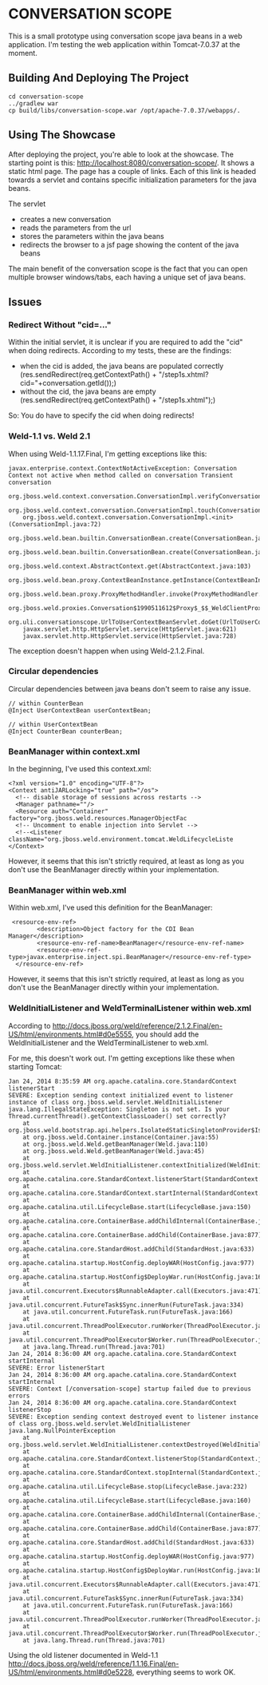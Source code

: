 CONVERSATION SCOPE
==================

This is a small prototype using conversation scope java beans
in a web application. I'm testing the web application within
Tomcat-7.0.37 at the moment.

Building And Deploying The Project
----------------------------------

```
cd conversation-scope
../gradlew war
cp build/libs/conversation-scope.war /opt/apache-7.0.37/webapps/.
```

Using The Showcase
------------------

After deploying the project, you're able to look at the showcase.
The starting point is this: <http://localhost:8080/conversation-scope/>.
It shows a static html page. The page has a couple of links.
Each of this link is headed towards a servlet and contains specific
initialization parameters for the java beans.

The servlet

* creates a new conversation
* reads the parameters from the url
* stores the parameters within the java beans
* redirects the browser to a jsf page showing the content of the java beans

The main benefit of the conversation scope is the fact that you can
open multiple browser windows/tabs, each having a unique set of java beans.

Issues
------

### Redirect Without "cid=..."

Within the initial servlet, it is unclear if you are required to add the "cid"
when doing redirects. According to my tests, these are the findings:

* when the cid is added, the java beans are populated correctly
  (res.sendRedirect(req.getContextPath() + "/step1s.xhtml?cid="+conversation.getId());)
* without the cid, the java beans are empty
  (res.sendRedirect(req.getContextPath() + "/step1s.xhtml");)

So: You do have to specify the cid when doing redirects!

### Weld-1.1 vs. Weld 2.1

When using Weld-1.1.17.Final, I'm getting exceptions like this:

```
javax.enterprise.context.ContextNotActiveException: Conversation Context not active when method called on conversation Transient conversation
	org.jboss.weld.context.conversation.ConversationImpl.verifyConversationContextActive(ConversationImpl.java:197)
	org.jboss.weld.context.conversation.ConversationImpl.touch(ConversationImpl.java:159)
	org.jboss.weld.context.conversation.ConversationImpl.<init>(ConversationImpl.java:72)
	org.jboss.weld.bean.builtin.ConversationBean.create(ConversationBean.java:48)
	org.jboss.weld.bean.builtin.ConversationBean.create(ConversationBean.java:17)
	org.jboss.weld.context.AbstractContext.get(AbstractContext.java:103)
	org.jboss.weld.bean.proxy.ContextBeanInstance.getInstance(ContextBeanInstance.java:90)
	org.jboss.weld.bean.proxy.ProxyMethodHandler.invoke(ProxyMethodHandler.java:104)
	org.jboss.weld.proxies.Conversation$1990511612$Proxy$_$$_WeldClientProxy.begin(Conversation$1990511612$Proxy$_$$_WeldClientProxy.java)
	org.uli.conversationscope.UrlToUserContextBeanServlet.doGet(UrlToUserContextBeanServlet.java:37)
	javax.servlet.http.HttpServlet.service(HttpServlet.java:621)
	javax.servlet.http.HttpServlet.service(HttpServlet.java:728)
```

The exception doesn't happen when using Weld-2.1.2.Final.

### Circular dependencies

Circular dependencies between java beans don't seem to raise any issue.

```
// within CounterBean
@Inject UserContextBean userContextBean;

// within UserContextBean
@Inject CounterBean counterBean;
```

### BeanManager within context.xml

In the beginning, I've used this context.xml:

```
<?xml version="1.0" encoding="UTF-8"?>
<Context antiJARLocking="true" path="/os">
  <!-- disable storage of sessions across restarts -->
  <Manager pathname=""/>
  <Resource auth="Container" factory="org.jboss.weld.resources.ManagerObjectFac
  <!-- Uncomment to enable injection into Servlet -->
  <!--<Listener className="org.jboss.weld.environment.tomcat.WeldLifecycleListe
</Context>
```

However, it seems that this isn't strictly required, at least as long
as you don't use the BeanManager directly within your implementation.

### BeanManager within web.xml

Within web.xml, I've used this definition for the BeanManager:

```
 <resource-env-ref>
        <description>Object factory for the CDI Bean Manager</description>
        <resource-env-ref-name>BeanManager</resource-env-ref-name>
        <resource-env-ref-type>javax.enterprise.inject.spi.BeanManager</resource-env-ref-type>
  </resource-env-ref>
```

However, it seems that this isn't strictly required, at least as long
as you don't use the BeanManager directly within your implementation.

### WeldInitialListener  and WeldTerminalListener within web.xml

According to <http://docs.jboss.org/weld/reference/2.1.2.Final/en-US/html/environments.html#d0e5555>, you should add the WeldInitialListener and the
WeldTerminalListener to web.xml.

For me, this doesn't work out. I'm getting exceptions like these when
starting Tomcat:

```
Jan 24, 2014 8:35:59 AM org.apache.catalina.core.StandardContext listenerStart
SEVERE: Exception sending context initialized event to listener instance of class org.jboss.weld.servlet.WeldInitialListener
java.lang.IllegalStateException: Singleton is not set. Is your Thread.currentThread().getContextClassLoader() set correctly?
	at org.jboss.weld.bootstrap.api.helpers.IsolatedStaticSingletonProvider$IsolatedStaticSingleton.get(IsolatedStaticSingletonProvider.java:47)
	at org.jboss.weld.Container.instance(Container.java:55)
	at org.jboss.weld.Weld.getBeanManager(Weld.java:110)
	at org.jboss.weld.Weld.getBeanManager(Weld.java:45)
	at org.jboss.weld.servlet.WeldInitialListener.contextInitialized(WeldInitialListener.java:85)
	at org.apache.catalina.core.StandardContext.listenerStart(StandardContext.java:4797)
	at org.apache.catalina.core.StandardContext.startInternal(StandardContext.java:5291)
	at org.apache.catalina.util.LifecycleBase.start(LifecycleBase.java:150)
	at org.apache.catalina.core.ContainerBase.addChildInternal(ContainerBase.java:901)
	at org.apache.catalina.core.ContainerBase.addChild(ContainerBase.java:877)
	at org.apache.catalina.core.StandardHost.addChild(StandardHost.java:633)
	at org.apache.catalina.startup.HostConfig.deployWAR(HostConfig.java:977)
	at org.apache.catalina.startup.HostConfig$DeployWar.run(HostConfig.java:1655)
	at java.util.concurrent.Executors$RunnableAdapter.call(Executors.java:471)
	at java.util.concurrent.FutureTask$Sync.innerRun(FutureTask.java:334)
	at java.util.concurrent.FutureTask.run(FutureTask.java:166)
	at java.util.concurrent.ThreadPoolExecutor.runWorker(ThreadPoolExecutor.java:1146)
	at java.util.concurrent.ThreadPoolExecutor$Worker.run(ThreadPoolExecutor.java:615)
	at java.lang.Thread.run(Thread.java:701)
Jan 24, 2014 8:36:00 AM org.apache.catalina.core.StandardContext startInternal
SEVERE: Error listenerStart
Jan 24, 2014 8:36:00 AM org.apache.catalina.core.StandardContext startInternal
SEVERE: Context [/conversation-scope] startup failed due to previous errors
Jan 24, 2014 8:36:00 AM org.apache.catalina.core.StandardContext listenerStop
SEVERE: Exception sending context destroyed event to listener instance of class org.jboss.weld.servlet.WeldInitialListener
java.lang.NullPointerException
	at org.jboss.weld.servlet.WeldInitialListener.contextDestroyed(WeldInitialListener.java:120)
	at org.apache.catalina.core.StandardContext.listenerStop(StandardContext.java:4837)
	at org.apache.catalina.core.StandardContext.stopInternal(StandardContext.java:5483)
	at org.apache.catalina.util.LifecycleBase.stop(LifecycleBase.java:232)
	at org.apache.catalina.util.LifecycleBase.start(LifecycleBase.java:160)
	at org.apache.catalina.core.ContainerBase.addChildInternal(ContainerBase.java:901)
	at org.apache.catalina.core.ContainerBase.addChild(ContainerBase.java:877)
	at org.apache.catalina.core.StandardHost.addChild(StandardHost.java:633)
	at org.apache.catalina.startup.HostConfig.deployWAR(HostConfig.java:977)
	at org.apache.catalina.startup.HostConfig$DeployWar.run(HostConfig.java:1655)
	at java.util.concurrent.Executors$RunnableAdapter.call(Executors.java:471)
	at java.util.concurrent.FutureTask$Sync.innerRun(FutureTask.java:334)
	at java.util.concurrent.FutureTask.run(FutureTask.java:166)
	at java.util.concurrent.ThreadPoolExecutor.runWorker(ThreadPoolExecutor.java:1146)
	at java.util.concurrent.ThreadPoolExecutor$Worker.run(ThreadPoolExecutor.java:615)
	at java.lang.Thread.run(Thread.java:701)
```

Using the old listener documented in Weld-1.1 <http://docs.jboss.org/weld/reference/1.1.16.Final/en-US/html/environments.html#d0e5228>, everything seems to work OK.

